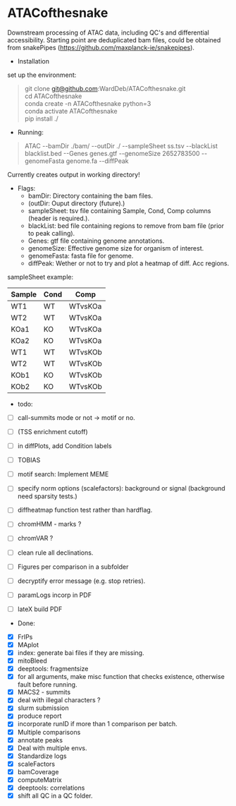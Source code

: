 # ATACofthesnake

Downstream processing of ATAC data, including QC's and differential accessibility. Starting point are deduplicated bam files, could be obtained from snakePipes (https://github.com/maxplanck-ie/snakepipes).


  - Installation

  set up the environment:  
>  git clone git@github.com:WardDeb/ATACofthesnake.git  
>  cd ATACofthesnake  
>  conda create -n ATACofthesnake python=3  
>  conda activate ATACofthesnake  
>  pip install ./  

  - Running:  
> ATAC --bamDir ./bam/ --outDir ./ --sampleSheet ss.tsv --blackList blacklist.bed --Genes genes.gtf --genomeSize 2652783500 --genomeFasta genome.fa --diffPeak

Currently creates output in working directory!

  - Flags:
    - bamDir: Directory containing the bam files.  
    - (outDir: Ouput directory (future).)  
    - sampleSheet: tsv file containing Sample, Cond, Comp columns (header is required.).  
    - blackList: bed file containing regions to remove from bam file (prior to peak calling).  
    - Genes: gtf file containing genome annotations.  
    - genomeSize: Effective genome size for organism of interest.  
    - genomeFasta: fasta file for genome.  
    - diffPeak: Wether or not to try and plot a heatmap of diff. Acc regions.
  
  sampleSheet example:

  | Sample | Cond | Comp |
  | -- | -- | -- |
  | WT1 | WT | WTvsKOa |
  | WT2 | WT | WTvsKOa |
  | KOa1 | KO | WTvsKOa |
  | KOa2 | KO | WTvsKOa |
  | WT1 | WT | WTvsKOb |
  | WT2 | WT | WTvsKOb |
  | KOb1 | KO | WTvsKOb |
  | KOb2 | KO | WTvsKOb |


  - todo:
 - [ ] call-summits mode or not -> motif or no.
 - [ ] (TSS enrichment cutoff)
 - [ ] in diffPlots, add Condition labels
 - [ ] TOBIAS
 - [ ] motif search: Implement MEME
 - [ ] specify norm options (scalefactors): background or signal (background need sparsity tests.)
 - [ ] diffheatmap function test rather than hardflag.
 - [ ] chromHMM - marks ?
 - [ ] chromVAR ?
 - [ ] clean rule all declinations.
 - [ ] Figures per comparison in a subfolder
 - [ ] decryptify error message (e.g. stop retries).
 - [ ] paramLogs incorp in PDF
 - [ ] lateX build PDF


- Done:
 - [x] FrIPs
 - [x] MAplot
 - [x] index: generate bai files if they are missing.
 - [x] mitoBleed
 - [x] deeptools: fragmentsize
 - [x] for all arguments, make misc function that checks existence, otherwise fault before running.
 - [x] MACS2 - summits
 - [x] deal with illegal characters ?
 - [x] slurm submission
 - [x] produce report
 - [x] incorporate runID if more than 1 comparison per batch.
 - [x] Multiple comparisons
 - [x] annotate peaks
 - [x] Deal with multiple envs.
 - [x] Standardize logs
 - [x] scaleFactors
 - [x] bamCoverage
 - [x] computeMatrix
 - [x] deeptools: correlations
 - [x] shift all QC in a QC folder.